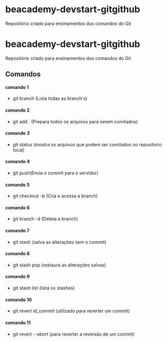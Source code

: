 # beacademy-devstart-gitgithub

Repositório criado para ensinamentos dos comandos do Git

# beacademy-devstart-gitgithub

Repositório criado para ensinamentos dos comandos do Git

## Comandos





#### comando 1
- git branch (Lista todas as branch's)
#### comando 2
- git add . (Prepara todos os arquivos para serem comitados)
#### comando 3
- git status (mostra os arquivos que podem ser comitados no repositorio local)
#### comando 4
- git push(Envia o commit para o servidor)
#### comando 5
- git checkout -b (Cria e acessa a branch)
#### comando 6
- git branch -d (Deleta a branch)
#### comando 7
- git stash (salva as alterações sem  o commit)
#### comando 8
- git stash pop (restaura as  alterações salvas)
#### comando 9
- git stash list (lista os stashes)
#### comando 10
- git revert id_commit (utilizado para reverter um commit)
#### comando 11
- git revert --abort (para reverter a reversão de um commit)


